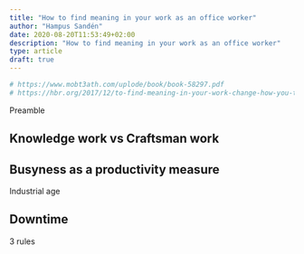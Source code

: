 ```yaml
---
title: "How to find meaning in your work as an office worker"
author: "Hampus Sandén"
date: 2020-08-20T11:53:49+02:00
description: "How to find meaning in your work as an office worker"
type: article
draft: true
---
```


```python
# https://www.mobt3ath.com/uplode/book/book-58297.pdf
# https://hbr.org/2017/12/to-find-meaning-in-your-work-change-how-you-think-about-it
```

Preamble

## Knowledge work vs Craftsman work



## Busyness as a productivity measure

Industrial age



## Downtime

3 rules
